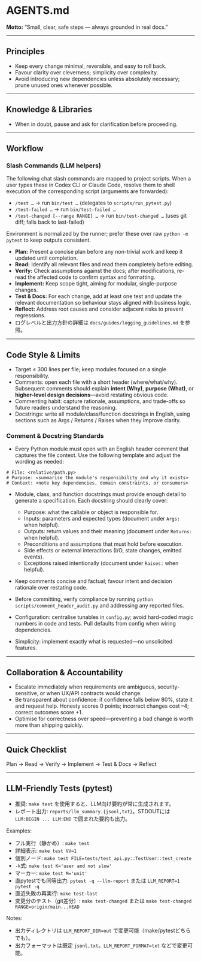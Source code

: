 # AGENTS.md

**Motto:** “Small, clear, safe steps — always grounded in real docs.”

---

## Principles

* Keep every change minimal, reversible, and easy to roll back.
* Favour clarity over cleverness; simplicity over complexity.
* Avoid introducing new dependencies unless absolutely necessary; prune unused ones whenever possible.

---

## Knowledge & Libraries

* When in doubt, pause and ask for clarification before proceeding.

---

## Workflow

### Slash Commands (LLM helpers)

The following chat slash commands are mapped to project scripts. When a user types these in Codex CLI or Claude Code, resolve them to shell execution of the corresponding script (arguments are forwarded):

- `/test …` → run `bin/test …` (delegates to `scripts/run_pytest.py`)
- `/test-failed …` → run `bin/test-failed …`
- `/test-changed [--range RANGE] …` → run `bin/test-changed …` (uses git diff; falls back to last-failed)

Environment is normalized by the runner; prefer these over raw `python -m pytest` to keep outputs consistent.

* **Plan:** Present a concise plan before any non-trivial work and keep it updated until completion.
* **Read:** Identify all relevant files and read them completely before editing.
* **Verify:** Check assumptions against the docs; after modifications, re-read the affected code to confirm syntax and formatting.
* **Implement:** Keep scope tight, aiming for modular, single-purpose changes.
* **Test & Docs:** For each change, add at least one test and update the relevant documentation so behaviour stays aligned with business logic.
* **Reflect:** Address root causes and consider adjacent risks to prevent regressions.
* ログレベルと出力方針の詳細は `docs/guides/logging_guidelines.md` を参照。

---

## Code Style & Limits

* Target ≤ 300 lines per file; keep modules focused on a single responsibility.
* Comments: open each file with a short header (where/what/why). Subsequent comments should explain **intent (Why)**, **purpose (What)**, or **higher-level design decisions**—avoid restating obvious code.
* Commenting habit: capture rationale, assumptions, and trade-offs so future readers understand the reasoning.
* Docstrings: write all module/class/function docstrings in English, using sections such as Args / Returns / Raises when they improve clarity.

### Comment & Docstring Standards

* Every Python module must open with an English header comment that captures the file context. Use the following template and adjust the wording as needed:

```
# File: <relative/path.py>
# Purpose: <summarise the module's responsibility and why it exists>
# Context: <note key dependencies, domain constraints, or consumers>
```

* Module, class, and function docstrings must provide enough detail to generate a specification. Each docstring should clearly cover:
  * Purpose: what the callable or object is responsible for.
  * Inputs: parameters and expected types (document under `Args:` when helpful).
  * Outputs: return values and their meaning (document under `Returns:` when helpful).
  * Preconditions and assumptions that must hold before execution.
  * Side effects or external interactions (I/O, state changes, emitted events).
  * Exceptions raised intentionally (document under `Raises:` when helpful).

* Keep comments concise and factual; favour intent and decision rationale over restating code.
* Before committing, verify compliance by running `python scripts/comment_header_audit.py` and addressing any reported files.
* Configuration: centralise tunables in `config.py`; avoid hard-coded magic numbers in code and tests. Pull defaults from config when wiring dependencies.
* Simplicity: implement exactly what is requested—no unsolicited features.

---

## Collaboration & Accountability

* Escalate immediately when requirements are ambiguous, security-sensitive, or when UX/API contracts would change.
* Be transparent about confidence: if confidence falls below 80%, state it and request help. Honesty scores 0 points; incorrect changes cost –4; correct outcomes score +1.
* Optimise for correctness over speed—preventing a bad change is worth more than shipping quickly.

---

## Quick Checklist

Plan → Read → Verify → Implement → Test & Docs → Reflect

---

## LLM-Friendly Tests (pytest)

- 推奨: `make test` を使用すると、LLM向け要約が常に生成されます。
- レポート出力: `reports/llm_summary.{jsonl,txt}`。STDOUTには `LLM:BEGIN ... LLM:END` で囲まれた要約も出力。

Examples:
- フル実行（静かめ）: `make test`
- 詳細表示: `make test VV=1`
- 個別ノード: `make test FILE=tests/test_api.py::TestUser::test_create`
- `-k`式: `make test K='user and not slow'`
- マーカー: `make test M='unit'`
- 直pytestでも同等出力: `pytest -q --llm-report` または `LLM_REPORT=1 pytest -q`
- 直近失敗の再実行: `make test-last`
- 変更分のテスト（git差分）: `make test-changed` または `make test-changed RANGE=origin/main...HEAD`

Notes:
- 出力ディレクトリは `LLM_REPORT_DIR=out` で変更可能（make/pytestどちらでも）。
- 出力フォーマットは既定 `jsonl,txt`。`LLM_REPORT_FORMAT=txt` などで変更可能。
